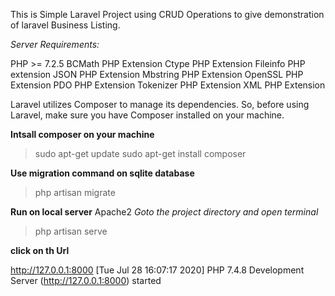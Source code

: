 This is Simple Laravel Project using CRUD Operations to give demonstration of laravel Business Listing.

*Server Requirements:*

PHP >= 7.2.5
BCMath PHP Extension
Ctype PHP Extension
Fileinfo PHP extension
JSON PHP Extension
Mbstring PHP Extension
OpenSSL PHP Extension
PDO PHP Extension
Tokenizer PHP Extension
XML PHP Extension


Laravel utilizes Composer to manage its dependencies. So, before using Laravel, make sure you have Composer installed on your machine.

 **Intsall composer on your machine**
 > sudo apt-get update
 > sudo apt-get install composer

**Use migration command on sqlite database**
> php artisan migrate


**Run on local server** Apache2
*Goto the project directory and open terminal*
> php artisan serve

**click on th Url**

http://127.0.0.1:8000
[Tue Jul 28 16:07:17 2020] PHP 7.4.8 Development Server (http://127.0.0.1:8000) started



